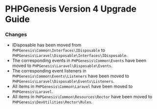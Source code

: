 # PHPGenesis Version 4 Upgrade Guide

### Changes

- IDisposable has been moved from `PHPGenesis\Common\Interfaces\IDisposable` to `PHPGenesis\Laravel\Disposable\Interfaces\IDisposable`.
- The corresponding events in `PHPGenesis\Common\Events` have been moved to `PHPGenesis\Laravel\Disposable\Events`.
- The corresponding event listeners in `PHPGenesis\Common\Events\Listeners` have been moved to `PHPGenesis\Laravel\Disposable\Events\Listeners`.
- All items in `PHPGenesis\Common\Laravel` have been moved to `PHPGenesis\Laravel`.
- All items in `PHPGenesis\Common\Resources\Rector` have been moved to `PHPGenesis\DevUtilities\Rector\Rules`.